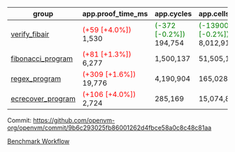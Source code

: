| group | app.proof_time_ms | app.cycles | app.cells_used | leaf.proof_time_ms | leaf.cycles | leaf.cells_used |
| -- | -- | -- | -- | -- | -- | -- |
| [verify_fibair](https://github.com/openvm-org/openvm/blob/benchmark-results/benchmarks-pr/1178/verify_fibair-9b6c293025fb86001262d4fbce58a0c8c48c81aa.md) |<span style='color: red'>(+59 [+4.0%])</span> 1,530 | <span style='color: green'>(-372 [-0.2%])</span> 194,754 | <span style='color: green'>(-13900 [-0.2%])</span> 8,012,912 |- | - | - |
| [fibonacci_program](https://github.com/openvm-org/openvm/blob/benchmark-results/benchmarks-pr/1178/fibonacci-9b6c293025fb86001262d4fbce58a0c8c48c81aa.md) |<span style='color: red'>(+81 [+1.3%])</span> 6,277 |  1,500,137 |  51,505,102 |- | - | - |
| [regex_program](https://github.com/openvm-org/openvm/blob/benchmark-results/benchmarks-pr/1178/regex-9b6c293025fb86001262d4fbce58a0c8c48c81aa.md) |<span style='color: red'>(+309 [+1.6%])</span> 19,776 |  4,190,904 |  165,028,173 |- | - | - |
| [ecrecover_program](https://github.com/openvm-org/openvm/blob/benchmark-results/benchmarks-pr/1178/ecrecover-9b6c293025fb86001262d4fbce58a0c8c48c81aa.md) |<span style='color: red'>(+106 [+4.0%])</span> 2,724 |  285,169 |  15,074,875 |- | - | - |


Commit: https://github.com/openvm-org/openvm/commit/9b6c293025fb86001262d4fbce58a0c8c48c81aa

[Benchmark Workflow](https://github.com/openvm-org/openvm/actions/runs/12656094038)
